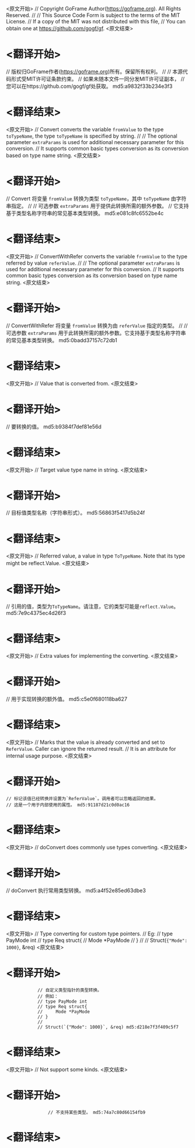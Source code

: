
<原文开始>
// Copyright GoFrame Author(https://goframe.org). All Rights Reserved.
//
// This Source Code Form is subject to the terms of the MIT License.
// If a copy of the MIT was not distributed with this file,
// You can obtain one at https://github.com/gogf/gf.
<原文结束>

# <翻译开始>
// 版权归GoFrame作者(https://goframe.org)所有。保留所有权利。
//
// 本源代码形式受MIT许可证条款约束。
// 如果未随本文件一同分发MIT许可证副本，
// 您可以在https://github.com/gogf/gf处获取。 md5:a9832f33b234e3f3
# <翻译结束>


<原文开始>
// Convert converts the variable `fromValue` to the type `toTypeName`, the type `toTypeName` is specified by string.
//
// The optional parameter `extraParams` is used for additional necessary parameter for this conversion.
// It supports common basic types conversion as its conversion based on type name string.
<原文结束>

# <翻译开始>
// Convert 将变量 `fromValue` 转换为类型 `toTypeName`，其中 `toTypeName` 由字符串指定。
//
// 可选参数 `extraParams` 用于提供此转换所需的额外参数。
// 它支持基于类型名称字符串的常见基本类型转换。 md5:e081c8fc6552be4c
# <翻译结束>


<原文开始>
// ConvertWithRefer converts the variable `fromValue` to the type referred by value `referValue`.
//
// The optional parameter `extraParams` is used for additional necessary parameter for this conversion.
// It supports common basic types conversion as its conversion based on type name string.
<原文结束>

# <翻译开始>
// ConvertWithRefer 将变量 `fromValue` 转换为由 `referValue` 指定的类型。
//
// 可选参数 `extraParams` 用于此转换所需的额外参数。它支持基于类型名称字符串的常见基本类型转换。 md5:0badd37157c72db1
# <翻译结束>


<原文开始>
// Value that is converted from.
<原文结束>

# <翻译开始>
// 要转换的值。 md5:b9384f7def81e56d
# <翻译结束>


<原文开始>
// Target value type name in string.
<原文结束>

# <翻译开始>
// 目标值类型名称（字符串形式）。 md5:56863f5417d5b24f
# <翻译结束>


<原文开始>
// Referred value, a value in type `ToTypeName`. Note that its type might be reflect.Value.
<原文结束>

# <翻译开始>
// 引用的值，类型为`ToTypeName`。请注意，它的类型可能是`reflect.Value`。 md5:7e9c4375ec4d26f3
# <翻译结束>


<原文开始>
// Extra values for implementing the converting.
<原文结束>

# <翻译开始>
// 用于实现转换的额外值。 md5:c5e0f680118ba627
# <翻译结束>


<原文开始>
	// Marks that the value is already converted and set to `ReferValue`. Caller can ignore the returned result.
	// It is an attribute for internal usage purpose.
<原文结束>

# <翻译开始>
	// 标记该值已经转换并设置为`ReferValue`。调用者可以忽略返回的结果。
	// 这是一个用于内部使用的属性。 md5:91187d21c0d0ac16
# <翻译结束>


<原文开始>
// doConvert does commonly use types converting.
<原文结束>

# <翻译开始>
// doConvert 执行常用类型转换。 md5:a4f52e85ed63dbe3
# <翻译结束>


<原文开始>
				// Type converting for custom type pointers.
				// Eg:
				// type PayMode int
				// type Req struct{
				//     Mode *PayMode
				// }
				//
				// Struct(`{"Mode": 1000}`, &req)
<原文结束>

# <翻译开始>
				// 自定义类型指针的类型转换。
				// 例如：
				// type PayMode int
				// type Req struct{
				//     Mode *PayMode
				// }
				//
				// Struct(`{"Mode": 1000}`, &req) md5:d218e7f3f409c5f7
# <翻译结束>


<原文开始>
// Not support some kinds.
<原文结束>

# <翻译开始>
					// 不支持某些类型。 md5:74a7c80d66154fb9
# <翻译结束>

